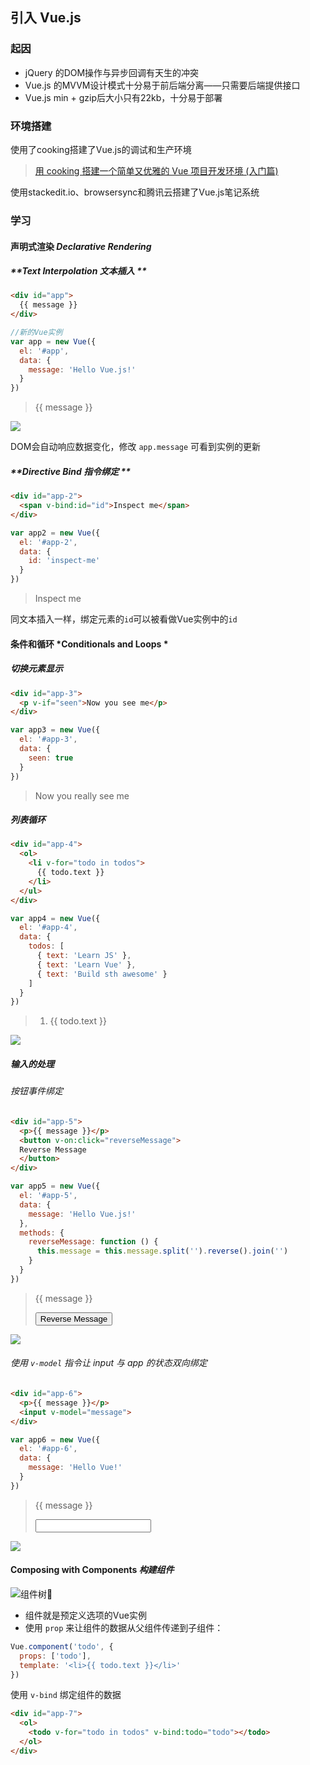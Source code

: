 
## 引入 Vue.js

### 起因
- jQuery 的DOM操作与异步回调有天生的冲突
- Vue.js 的MVVM设计模式十分易于前后端分离——只需要后端提供接口
- Vue.js min + gzip后大小只有22kb，十分易于部署

### 环境搭建

使用了cooking搭建了Vue.js的调试和生产环境
> [用 cooking 搭建一个简单又优雅的 Vue 项目开发环境 (入门篇)](http://zhuanlan.zhihu.com/p/22387692)

使用stackedit.io、browsersync和腾讯云搭建了Vue.js笔记系统

### 学习
#### 声明式渲染 *Declarative Rendering*
##### **Text Interpolation *文本插入* **
```html
<div id="app">
  {{ message }}
</div>
```
```js
//新的Vue实例
var app = new Vue({
  el: '#app',
  data: {
    message: 'Hello Vue.js!'
  }
})
```
> <div id="app"> {{ message }} </div>

![](http://7xtesn.com1.z0.glb.clouddn.com/ipic/2016-09-19-00%3A57%3A51.jpg)

 DOM会自动响应数据变化，修改 `app.message` 可看到实例的更新

##### **Directive Bind *指令绑定* **
```html
<div id="app-2">
  <span v-bind:id="id">Inspect me</span>
</div>
```
```js
var app2 = new Vue({
  el: '#app-2',
  data: {
    id: 'inspect-me'
  }
})
```
> <div id="app-2"><span v-bind:id="id">Inspect me</span></div>

同文本插入一样，绑定元素的`id`可以被看做Vue实例中的`id`
#### 条件和循环 *Conditionals and Loops *
##### 切换元素显示
```html
<div id="app-3">
  <p v-if="seen">Now you see me</p>
</div>
```
```js
var app3 = new Vue({
  el: '#app-3',
  data: {
    seen: true
  }
})
```

> <div id="app-3">   <p v-if="seen">Now you really see me</p> </div>

##### 列表循环
```html
<div id="app-4">
  <ol>
    <li v-for="todo in todos">
      {{ todo.text }}
    </li>
  </ul>
</div>
```
```js
var app4 = new Vue({
  el: '#app-4',
  data: {
    todos: [
      { text: 'Learn JS' },
      { text: 'Learn Vue' },
      { text: 'Build sth awesome' }
    ]
  }
})
```
> <div id="app-4">   <ol>
>     <li v-for="todo in todos">
>       {{ todo.text }}
>     </li>   </ul> </div>

![](http://7xtesn.com1.z0.glb.clouddn.com/ipic/2016-09-19-00%3A58%3A51.jpg)
##### 输入的处理
###### 按钮事件绑定
```html
<div id="app-5">
  <p>{{ message }}</p>
  <button v-on:click="reverseMessage">
  Reverse Message
  </button>
</div>
```
```js
var app5 = new Vue({
  el: '#app-5',
  data: {
    message: 'Hello Vue.js!'
  },
  methods: {
    reverseMessage: function () {
      this.message = this.message.split('').reverse().join('')
    }
  }
})
```
> <div id="app-5">   <p>{{ message }}</p>
> <button v-on:click="reverseMessage">Reverse Message</button> </div>

![](http://7xtesn.com1.z0.glb.clouddn.com/ipic/2016-09-19-00%3A59%3A17.jpg)
###### 使用 `v-model` 指令让 input 与 app 的状态双向绑定
```html 
<div id="app-6">
  <p>{{ message }}</p>
  <input v-model="message">
</div>
```
```js 
var app6 = new Vue({
  el: '#app-6',
  data: {
    message: 'Hello Vue!'
  }
})
```

> <div id="app-6">   <p>{{ message }}</p>   <input v-model="message">
> </div>

![](http://7xtesn.com1.z0.glb.clouddn.com/ipic/2016-09-19-00%3A59%3A45.jpg)

#### Composing with Components *构建组件* 
![组件树🌲](https://rc.vuejs.org/images/components.png)

* 组件就是预定义选项的Vue实例
* 使用 `prop` 来让组件的数据从父组件传递到子组件：
```js
Vue.component('todo', {
  props: ['todo'],
  template: '<li>{{ todo.text }}</li>'
})
```
使用 `v-bind` 绑定组件的数据
```html
<div id="app-7">
  <ol>
    <todo v-for="todo in todos" v-bind:todo="todo"></todo>
  </ol>
</div>
```
